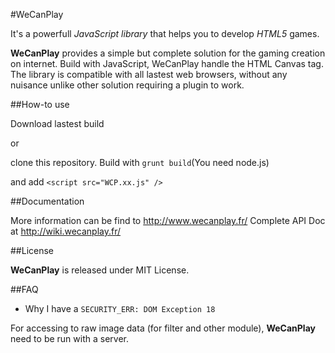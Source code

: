 #WeCanPlay

It's a powerfull _JavaScript library_ that helps you to develop *HTML5* games.

**WeCanPlay** provides a simple but complete  solution for the gaming creation on internet. Build with JavaScript, WeCanPlay handle the HTML Canvas tag. The library is compatible with all lastest web browsers, without any nuisance unlike other solution requiring a plugin to work.

##How-to use

Download lastest build

or 

clone this repository.
Build with `grunt build`(You need node.js)

and add ``<script src="WCP.xx.js" />``

##Documentation

More information can be find to http://www.wecanplay.fr/
Complete API Doc at http://wiki.wecanplay.fr/

##License

**WeCanPlay** is released under MIT License.

##FAQ

* Why I have a `SECURITY_ERR: DOM Exception 18`

For accessing to raw image data (for filter and other module), **WeCanPlay** need to be run with a server.